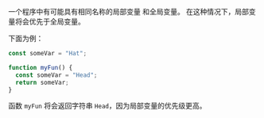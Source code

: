 一个程序中有可能具有相同名称的局部变量 和全局变量。 在这种情况下，局部变量将会优先于全局变量。

下面为例：

```js
const someVar = "Hat";

function myFun() {
  const someVar = "Head";
  return someVar;
}
```

函数 `myFun` 将会返回字符串 `Head`，因为局部变量的优先级更高。
